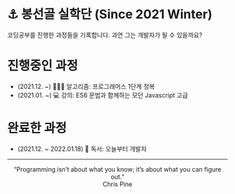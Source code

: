 # ⚓ 봉선골 실학단 (Since 2021 Winter)

코딩공부를 진행한 과정들을 기록합니다. 과연 그는 개발자가 될 수 있을까요?

# 진행중인 과정

-   (2021.12. ~) 👩🏻‍💻 알고리즘: 프로그래머스 1단계 정복
-   (2021.01. ~) 💻 강의: ES6 문법과 함께하는 모던 Javascript 고급

# 완료한 과정

-   (2021.12. ~ 2022.01.18) 📕 독서: 오늘부터 개발자

---

<p align="center">“Programming isn’t about what you know; it’s about what you can figure out.”<br>Chris Pine</p>
